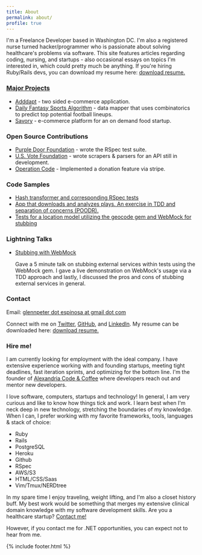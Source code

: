 ```yaml
---
title: About
permalink: about/
profile: true
---
```


<p>I'm a Freelance Developer based in Washington DC. I'm also a registered nurse turned hacker/programmer who is passionate about solving healthcare's problems via software. This site features articles regarding coding, nursing, and startups - also occasional essays on topics I'm interested in, which could pretty much be anything. If you're hiring Ruby/Rails devs, you can download my resume here: <a target="_blank" href="http://gespinosa.org/assets/downloads/EspinosaResume.pdf">download resume.</p>

<h3>Major Projects</h3>
<ul>
  <li><a target="_blank" href="https://fast-wildwood-4190.herokuapp.com/">Adddapt</a> - two sided e-commerce application.</li>
  <li><a target="_blank" href="https://github.com/gxespino/daily_fantasy_sports">Daily Fantasy Sports Algorithm</a> - data mapper that uses combinatorics to predict top potential football lineups.</li>
  <li><a target="_blank" href="http://www.trysavory.com">Savory</a> - e-commerce platform for an on demand food startup.</li>
</ul>

<h3>Open Source Contributions</h3>
<ul>
  <li><a target="_blank" href="https://github.com/saturnflyer/purple_door/commits?author=gxespino">Purple Door Foundation</a> - wrote the RSpec test suite.</li>
  <li><a target="_blank" href="https://github.com/us-vote-ruby-for-good/us-vote-api">U.S. Vote Foundation</a> - wrote scrapers & parsers for an API still in development.</li>
  <li><a target="_blank" href="https://github.com/OperationCode/operationcode">Operation Code</a> - Implemented a donation feature via stripe.</li>
</ul>

<h3>Code Samples</h3>
<ul>
  <li><a target="_blank" href="https://github.com/gxespino/us-vote-api/commit/31429cfc00a7a3c617b117656dcae79062418633">Hash transformer and corresponding RSpec tests</a></li>
  <li><a target="_blank" href="https://github.com/gxespino/analyzing_shakespeare">App that downloads and analyzes plays. An exercise in TDD and separation of concerns (POODR).</a></li>
  <li><a target="_blank" href="https://github.com/gxespino/how-many-patients/blob/master/spec/models/location_spec.rb">Tests for a location model utilizing the geocode gem and WebMock for stubbing</a></li>
</ul>

<h3>Lightning Talks</h3>
<ul>
  <li>
     <a target="_blank" href="http://www.slideshare.net/gespinosa1/web-mock">Stubbing with WebMock</a>
<p>Gave a 5 minute talk on stubbing external services within tests using the WebMock gem. I gave a live demonstration on WebMock's usage via a TDD approach and lastly, I discussed the pros and cons of stubbing external services in general.</p>
  </li>
</ul>

<h3>Contact</h3>
<p>Email: <a href="mailto:glennpeter.espinosa@gmail.com?Subject=Hey%20Glenn!" target="_top">glennpeter dot espinosa at gmail dot com</a></p>
<p>Connect with me on <a target="_blank" href="http://www.twitter.com/gpespn">Twitter</a>, <a target="_blank" href="http://www.github.com/gxespino">GitHub</a>, and <a target="_blank" href="https://www.linkedin.com/profile/view?id=80349752">LinkedIn</a>. My resume can be downloaded here: <a target="_blank" href="http://gespinosa.org/assets/downloads/EspinosaResume.pdf">download resume.</a>

<h3>Hire me!</h3>
<p>I am currently looking for employment with the ideal company. I have extensive experience working with and founding startups, meeting tight deadlines, fast iteration sprints, and optimizing for the bottom line. I'm the founder of <a target="_blank" href="http://www.meetup.com/Alexandria-Code-Coffee/">Alexandria Code & Coffee</a> where developers reach out and mentor new developers.</p> 

<p>I love software, computers, startups and technology! In general, I am very curious and like to know how things tick and work. I learn best when I'm neck deep in new technology, stretching the boundaries of my knowledge. When I can, I prefer working with my favorite frameworks, tools, languages & stack of choice:</p>

* Ruby
* Rails
* PostgreSQL
* Heroku
* Github
* RSpec
* AWS/S3
* HTML/CSS/Saas
* Vim/Tmux/NERDtree

<p>In my spare time I enjoy traveling, weight lifting, and I'm also a closet history buff. My best work would be something that merges my extensive clinical domain knowledge with my software development skills. Are you a healthcare startup? <a href="mailto:glennpeter.espinosa@gmail.com?Subject=Hey%20Glenn!" target="_top">Contact me!</a></p>

<p>However, if you contact me for .NET opportunities, you can expect not to hear from me.</p>

{% include footer.html %}
